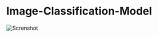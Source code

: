 # Image-Classification-Model

![Screnshot](https://raw.githubusercontent.com/somj57/Image-Classification-Model/master/Screenshot%202020-12-05%20at%2011.20.10%20PM.png)
